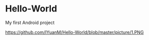 # Hello-World
My first Android  project

https://github.com/IYuanM/Hello-World/blob/master/picture/1.PNG
